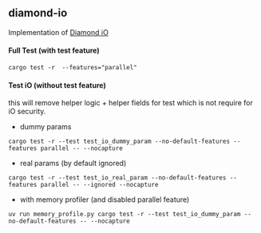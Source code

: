 ## diamond-io

Implementation of [Diamond iO](https://eprint.iacr.org/2025/236)

#### Full Test (with test feature)

```
cargo test -r  --features="parallel"
```

#### Test iO (without test feature) 

this will remove helper logic + helper fields for test which is not require for iO security.


- dummy params
```
cargo test -r --test test_io_dummy_param --no-default-features --features parallel -- --nocapture
```

- real params (by default ignored)
```
cargo test -r --test test_io_real_param --no-default-features --features parallel -- --ignored --nocapture
```

- with memory profiler (and disabled parallel feature)
```
uv run memory_profile.py cargo test -r --test test_io_dummy_param --no-default-features -- --nocapture
```